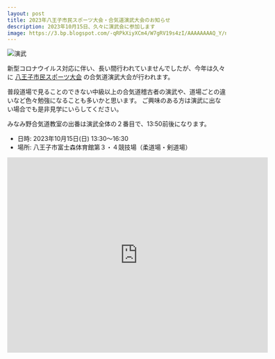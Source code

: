 ```yaml
---
layout: post
title: 2023年八王子市民スポーツ大会・合気道演武大会のお知らせ
description: 2023年10月15日、久々に演武会に参加します
image: https://3.bp.blogspot.com/-qRPkXiyXCm4/W7gRV19s4zI/AAAAAAAAQ_Y/neZxsUkIA4ILf2p5_rF-70doelp--0kKwCLcBGAs/s640/IMG_Gothic_20181006_103259_processed.jpg
---
```

![演武](https://3.bp.blogspot.com/-qRPkXiyXCm4/W7gRV19s4zI/AAAAAAAAQ_Y/neZxsUkIA4ILf2p5_rF-70doelp--0kKwCLcBGAs/s640/IMG_Gothic_20181006_103259_processed.jpg)

新型コロナウイルス対応に伴い、長い間行われていませんでしたが、今年は久々に [八王子市民スポーツ大会](https://www.city.hachioji.tokyo.jp/kurashi/kyoiku/004/003/003/p032526.html) の合気道演武大会が行われます。

普段道場で見ることのできない中級以上の合気道稽古者の演武や、道場ごとの違いなど色々勉強になることも多いかと思います。
ご興味のある方は演武に出ない場合でも是非見学にいらしてください。

みなみ野合気道教室の出番は演武全体の２番目で、13:50前後になります。

- 日時: 2023年10月15日(日) 13:30〜16:30
- 場所: 八王子市富士森体育館第３・４競技場（柔道場・剣道場）

<iframe src="https://www.google.com/maps/embed?pb=!1m18!1m12!1m3!1d3242.080917084045!2d139.32002807615464!3d35.65037797259721!2m3!1f0!2f0!3f0!3m2!1i1024!2i768!4f13.1!3m3!1m2!1s0x60191c2ad389a29b%3A0x5bd980fb9a1b2ccc!2z5a-M5aOr5qOu5L2T6IKy6aSo!5e0!3m2!1sja!2sjp!4v1695739391839!5m2!1sja!2sjp" width="600" height="450" style="border:0;" allowfullscreen="" loading="lazy" referrerpolicy="no-referrer-when-downgrade"></iframe>
